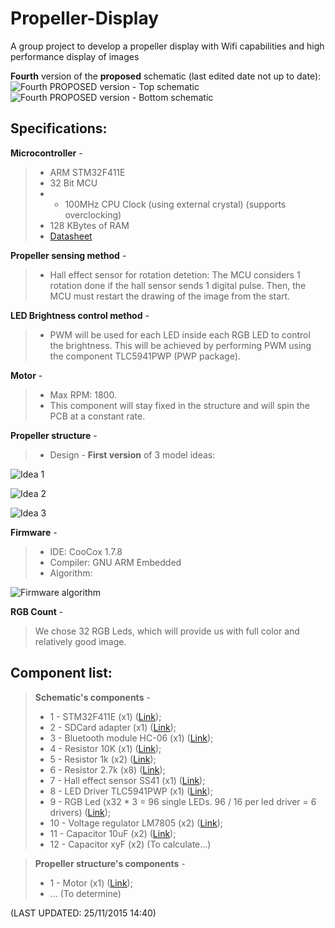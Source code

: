 # Propeller-Display
A group project to develop a propeller display with Wifi capabilities and high performance display of images

**Fourth** version of the **proposed** schematic (last edited date not up to date):
![Fourth PROPOSED version - Top schematic](http://oi66.tinypic.com/xfsrl.jpg)
![Fourth PROPOSED version - Bottom schematic](http://oi66.tinypic.com/ie2t60.jpg)

Specifications:
---------------
**Microcontroller** - 
> - ARM STM32F411E
> - 32 Bit MCU
> - + 100MHz CPU Clock (using external crystal) (supports overclocking)
> - 128 KBytes of RAM
> - [Datasheet](http://docs-europe.electrocomponents.com/webdocs/1368/0900766b81368481.pdf)

**Propeller sensing method** -
> - Hall effect sensor for rotation detetion: The MCU considers 1 rotation done if the hall sensor sends 1 digital pulse. Then, the MCU must restart the drawing of the image from the start.

**LED Brightness control method** - 
> - PWM will be used for each LED inside each RGB LED to control the brightness. This will be achieved by performing PWM using the component TLC5941PWP (PWP package).

**Motor** - 
> - Max RPM: 1800.
> - This component will stay fixed in the structure and will spin the PCB at a constant rate.

**Propeller structure** - 
> - Design - **First version** of 3 model ideas:

![Idea 1](http://i.imgur.com/lAxPdNq.png)

![Idea 2](http://i.imgur.com/f3Ss4Ii.png)

![Idea 3](http://i.imgur.com/jm7NUef.png)
	
**Firmware** -
> - IDE: CooCox 1.7.8
> - Compiler: GNU ARM Embedded
> - Algorithm:

![Firmware algorithm](http://i.imgur.com/M1VnChr.png)

**RGB Count** - 
> We chose 32 RGB Leds, which will provide us with full color and relatively good image.


Component list:
---------------

> **Schematic's components** -
> - 1 - STM32F411E (x1) ([Link](http://uk.rs-online.com/web/p/processor-microcontroller-development-kits/8463503/?searchTerm=STM32F411E-DISCO&relevancy-data=636F3D3226696E3D4931384E4B6E6F776E41734D504E266C753D656E266D6D3D6D61746368616C6C7061727469616C26706D3D5E5B5C707B4C7D5C707B4E647D2D2C2F255C2E5D2B2426706F3D313326736E3D592673743D4D414E5F504152545F4E554D4245522677633D424F5448267573743D53544D333246343131452D444953434F26&sra=p));
> - 2 - SDCard adapter (x1) ([Link](http://www.ebay.co.uk/itm/161620434019?_trksid=p2057872.m2749.l2649&ssPageName=STRK%3AMEBIDX%3AIT));
> - 3 - Bluetooth module HC-06 (x1) ([Link](http://www.ebay.co.uk/itm/252133777524?_trksid=p2057872.m2749.l2649&ssPageName=STRK%3AMEBIDX%3AIT));
> - 4 - Resistor 10K (x1) ([Link](http://uk.rs-online.com/web/p/surface-mount-fixed-resistors/8326723/));
> - 5 - Resistor 1k (x2) ([Link](http://uk.rs-online.com/web/p/surface-mount-fixed-resistors/2132266/));
> - 6 - Resistor 2.7k (x8) ([Link](http://uk.rs-online.com/web/p/surface-mount-fixed-resistors/6791222/));
> - 7 - Hall effect sensor SS41 (x1) ([Link](http://uk.rs-online.com/web/p/hall-effect-sensors/8223771/));
> - 8 - LED Driver TLC5941PWP (x1) ([Link](http://uk.rs-online.com/web/p/led-display-drivers/0389259/));
> - 9 - RGB Led (x32 * 3 = 96 single LEDs. 96 / 16 per led driver = 6 drivers) ([Link](http://www.lc-led.com/products/m500rgb4d-a.html));
> - 10 - Voltage regulator LM7805 (x2) ([Link](http://uk.rs-online.com/web/p/linear-voltage-regulators/8427472/));
> - 11 - Capacitor 10uF (x2) ([Link](http://uk.rs-online.com/web/p/ceramic-multilayer-capacitors/6911199/));
> - 12 - Capacitor xyF (x2) (To calculate...)

> **Propeller structure's components** -
> - 1 - Motor (x1) ([Link](http://www.moonsindustries.com/Products/Steppermotor/RotarySteppermotor/Hybrid_Stepper_motor/Standard_HB_Stepper_motor/HB2P_14HY/));
> - ... (To determine)

(LAST UPDATED: 25/11/2015 14:40)
